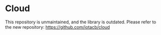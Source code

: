 # Cloud

This repository is unmaintained, and the library is outdated.
Please refer to the new repository: https://github.com/iotacb/cloud
